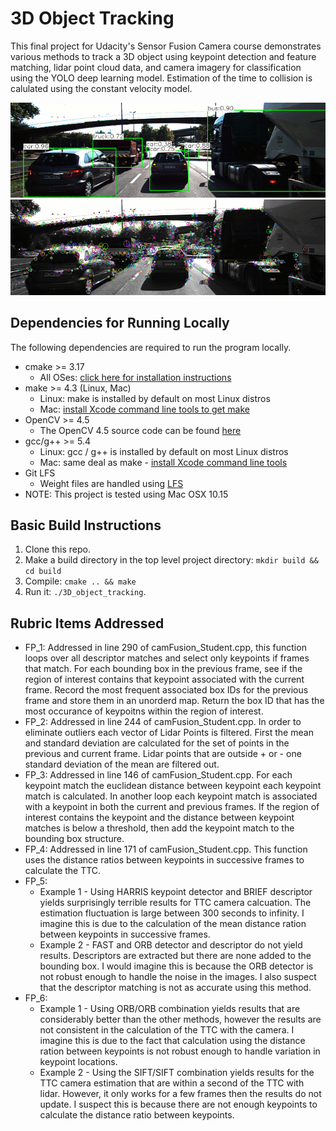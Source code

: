 # 3D Object Tracking

This final project for Udacity's Sensor Fusion Camera course demonstrates various methods to track a 3D object using keypoint detection and feature matching, lidar point cloud data, and camera imagery for classification using the YOLO deep learning model. Estimation of the time to collision is calulated using the constant velocity model.

<img src="images/Yolo_traffic.gif" width="800"/>
<img src="images/Kypt_traffic.gif" width="800">

## Dependencies for Running Locally

The following dependencies are required to run the program locally.
* cmake >= 3.17
  * All OSes: [click here for installation instructions](https://cmake.org/install/)
* make >= 4.3 (Linux, Mac)
  * Linux: make is installed by default on most Linux distros
  * Mac: [install Xcode command line tools to get make](https://developer.apple.com/xcode/features/)
* OpenCV >= 4.5
  * The OpenCV 4.5 source code can be found [here](https://github.com/opencv/opencv/tree/4.1.0)
* gcc/g++ >= 5.4
  * Linux: gcc / g++ is installed by default on most Linux distros
  * Mac: same deal as make - [install Xcode command line tools](https://developer.apple.com/xcode/features/)
* Git LFS
  * Weight files are handled using [LFS](https://git-lfs.github.com/)
* NOTE: This project is tested using Mac OSX 10.15

## Basic Build Instructions

1. Clone this repo.
2. Make a build directory in the top level project directory: `mkdir build && cd build`
3. Compile: `cmake .. && make`
4. Run it: `./3D_object_tracking`.

## Rubric Items Addressed
* FP_1: Addressed in line 290 of camFusion_Student.cpp, this function loops over all descriptor matches and select only keypoints if frames that match. For each bounding box in the previous frame, see if the region of interest contains that keypoint associated with the current frame. Record the most frequent associated box IDs for the previous frame and store them in an unorderd map. Return the box ID that has the most occurance of keypoitns within the region of interest.
* FP_2: Addressed in line 244 of camFusion_Student.cpp. In order to eliminate outliers each vector of Lidar Points is filtered. First the mean and standard deviation are calculated for the set of points in the previous and current frame. Lidar points that are outside + or - one standard deviation of the mean are filtered out.
* FP_3: Addressed in line 146 of camFusion_Student.cpp. For each keypoint match the euclidean distance between keypoint each keypoint match is calculated. In another loop each keypoint match is associated with a keypoint in both the current and previous frames. If the region of interest contains the keypoint and the distance between keypoint matches is below a threshold, then add the keypoint match to the bounding box structure.
* FP_4: Addressed in line 171 of camFusion_Student.cpp. This function uses the distance ratios between keypoints in successive  frames to calculate the TTC. 
* FP_5: 
  * Example 1 - Using HARRIS keypoint detector and BRIEF descriptor yields surprisingly terrible results for TTC camera calcuation. The estimation fluctuation is large between 300 seconds to infinity. I imagine this is due to the calculation of the mean distance ration between keypoints in successive frames. 
  * Example 2 - FAST and ORB detector and descriptor do not yield results. Descriptors are extracted but there are none added to the bounding box. I would imagine this is because the ORB detector is not robust enough to handle the noise in the images. I also suspect that the descriptor matching is not as accurate using this method. 
* FP_6:
  * Example 1 - Using ORB/ORB combination yields results that are considerably better than the other methods, however the results are not consistent in the calculation of the TTC with the camera. I imagine this is due to the fact that calculation using the distance ration between keypoints is not robust enough to handle variation in keypoint locations. 
  * Example 2 - Using the SIFT/SIFT combination yields results for the TTC camera estimation that are within a second of the TTC with lidar. However, it only works for a few frames then the results do not update. I suspect this is because there are not enough keypoints to calculate the distance ratio between keypoints.